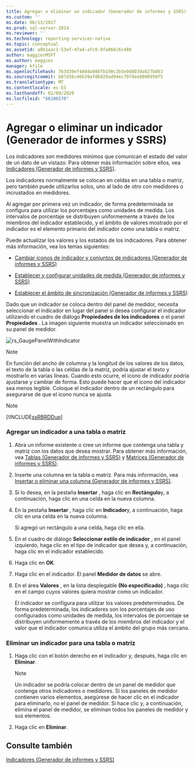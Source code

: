 ```yaml
---
title: Agregar o eliminar un indicador (Generador de informes y SSRS) | Microsoft Docs
ms.custom: ''
ms.date: 06/13/2017
ms.prod: sql-server-2014
ms.reviewer: ''
ms.technology: reporting-services-native
ms.topic: conceptual
ms.assetid: a8b1aac1-53ef-47a4-afc0-8fa866c6c480
author: maggiesMSFT
ms.author: maggies
manager: kfile
ms.openlocfilehash: 763d39ef4804a986fb190c3b5e9d8039a827bd63
ms.sourcegitcommit: b87d36c46b39af8b929ad94ec707dee8800950f5
ms.translationtype: MT
ms.contentlocale: es-ES
ms.lasthandoff: 02/08/2020
ms.locfileid: "66106570"
---
```

# <a name="add-or-delete-an-indicator-report-builder-and-ssrs"></a>Agregar o eliminar un indicador (Generador de informes y SSRS)
  Los indicadores son medidores mínimos que comunican el estado del valor de un dato de un vistazo. Para obtener más información sobre ellos, vea [Indicadores &#40;Generador de informes y SSRS&#41;](indicators-report-builder-and-ssrs.md).  
  
 Los indicadores normalmente se colocan en celdas en una tabla o matriz, pero también puede utilizarlos solos, uno al lado de otro con medidores o incrustados en medidores.  
  
 Al agregar por primera vez un indicador, de forma predeterminada se configura para utilizar los porcentajes como unidades de medida. Los intervalos de porcentaje se distribuyen uniformemente a través de los miembros del indicador establecido, y el ámbito de valores mostrado por el indicador es el elemento primario del indicador como una tabla o matriz.  
  
 Puede actualizar los valores y los estados de los indicadores. Para obtener más información, vea los temas siguientes:  
  
-   [Cambiar iconos de indicador y conjuntos de indicadores &#40;Generador de informes y SSRS&#41;](change-indicator-icons-and-indicator-sets-report-builder-and-ssrs.md)  
  
-   [Establecer y configurar unidades de medida &#40;Generador de informes y SSRS&#41;](set-and-configure-measurement-units-report-builder-and-ssrs.md)  
  
-   [Establecer el ámbito de sincronización &#40;Generador de informes y SSRS&#41;](set-synchronization-scope-report-builder-and-ssrs.md)  
  
 Dado que un indicador se coloca dentro del panel de medidor, necesita seleccionar el indicador en lugar del panel si desea configurar el indicador utilizando el cuadro de diálogo **Propiedades de los indicadores** o el panel **Propiedades** . La imagen siguiente muestra un indicador seleccionado en su panel de medidor.  
  
 ![rs_GaugePanelWithIndicator](../media/rs-gaugepanelwithindicator.gif "rs_GaugePanelWithIndicator")  
  
> [!NOTE]  
>  En función del ancho de columna y la longitud de los valores de los datos, el texto de la tabla o las celdas de la matriz, podría ajustar el texto y mostrarlo en varias líneas. Cuando esto ocurre, el icono de indicador podría ajustarse y cambiar de forma. Esto puede hacer que el icono del indicador sea menos legible. Coloque el indicador dentro de un rectángulo para asegurarse de que el icono nunca se ajusta.  
  
> [!NOTE]  
>  [!INCLUDE[ssRBRDDup](../../includes/ssrbrddup-md.md)]  
  
### <a name="to-add-an-indicator-to-a-table-or-matrix"></a>Agregar un indicador a una tabla o matriz  
  
1.  Abra un informe existente o cree un informe que contenga una tabla y matriz con los datos que desea mostrar. Para obtener más información, vea [Tablas &#40;Generador de informes y SSRS&#41;](tables-report-builder-and-ssrs.md) y [Matrices &#40;Generador de informes y SSRS&#41;](create-a-matrix-report-builder-and-ssrs.md).  
  
2.  Inserte una columna en la tabla o matriz. Para más información, vea [Insertar o eliminar una columna &#40;Generador de informes y SSRS&#41;](insert-or-delete-a-column-report-builder-and-ssrs.md).  
  
3.  Si lo desea, en la pestaña **Insertar** , haga clic en **Rectángulo**y, a continuación, haga clic en una celda en la nueva columna.  
  
4.  En la pestaña **Insertar** , haga clic en **Indicador**y, a continuación, haga clic en una celda en la nueva columna.  
  
     Si agregó un rectángulo a una celda, haga clic en ella.  
  
5.  En el cuadro de diálogo **Seleccionar estilo de indicador** , en el panel izquierdo, haga clic en el tipo de indicador que desea y, a continuación, haga clic en el indicador establecido.  
  
6.  Haga clic en **OK**.  
  
7.  Haga clic en el indicador. El panel **Medidor de datos** se abre.  
  
8.  En el área **Valores** , en la lista desplegable **(No especificado)** , haga clic en el campo cuyos valores quiera mostrar como un indicador.  
  
     El indicador se configura para utilizar los valores predeterminados. De forma predeterminada, los indicadores son los porcentajes de uso configurados como unidades de medida, los intervalos de porcentaje se distribuyen uniformemente a través de los miembros del indicador y el valor que el indicador comunica utiliza el ámbito del grupo más cercano.  
  
### <a name="to-delete-an-indicator-to-a-table-or-matrix"></a>Eliminar un indicador para una tabla o matriz  
  
1.  Haga clic con el botón derecho en el indicador y, después, haga clic en **Eliminar**.  
  
    > [!NOTE]  
    >  Un indicador se podría colocar dentro de un panel de medidor que contenga otros indicadores o medidores. Si los paneles de medidor contienen varios elementos, asegúrese de hacer clic en el indicador para eliminarlo, no el panel de medidor. Si hace clic y, a continuación, elimina el panel de medidor, se eliminan todos los paneles de medidor y sus elementos.  
  
2.  Haga clic en **Eliminar**.  
  
## <a name="see-also"></a>Consulte también  
 [Indicadores &#40;Generador de informes y SSRS&#41;](indicators-report-builder-and-ssrs.md)  
  
  
